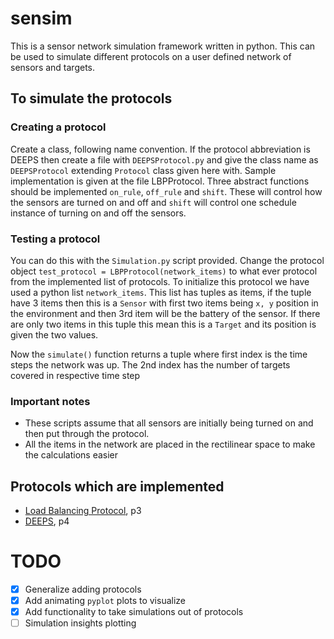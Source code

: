 # sensim

This is a sensor network simulation framework written in python. This can be used to simulate different protocols on a user defined network of sensors and targets.

## To simulate the protocols

### Creating a protocol

Create a class, following name convention. If the protocol abbreviation is DEEPS then create a file with `DEEPSProtocol.py` and give the class name as `DEEPSProtocol` extending `Protocol` class given here with. Sample implementation is given at the file LBPProtocol. Three abstract functions should be implemented `on_rule`, `off_rule` and `shift`. These will control how the sensors are turned on and off and `shift` will control one schedule instance of turning on and off the sensors.

### Testing a protocol

You can do this with the `Simulation.py` script provided. Change the protocol object `test_protocol = LBPProtocol(network_items)` to what ever protocol from the implemented list of protocols. To initialize this protocol we have used a python list `network_items`. This list has tuples as items, if the tuple have 3 items then this is a `Sensor` with first two items being `x, y` position in the environment and then 3rd item will be the battery of the sensor. If there are only two items in this tuple this mean this is a `Target` and its position is given the two values.

Now the `simulate()` function returns a tuple where first index is the time steps the network was up. The 2nd index has the number of targets covered in respective time step

### Important notes

- These scripts assume that all sensors are initially being turned on and then put through the protocol.
- All the items in the network are placed in the rectilinear space to make the calculations easier

## Protocols which are implemented

- [Load Balancing Protocol](https://grid.cs.gsu.edu/~cscazz/postscript/sawn06deeps.pdf), p3
- [DEEPS](https://grid.cs.gsu.edu/~cscazz/postscript/sawn06deeps.pdf), p4

# TODO
- [x] Generalize adding protocols
- [x] Add animating `pyplot` plots to visualize
- [x] Add functionality to take simulations out of protocols
- [ ] Simulation insights plotting
